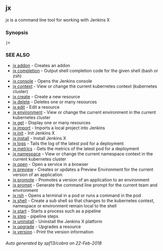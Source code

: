 ## jx

jx is a command line tool for working with Jenkins X

### Synopsis



 

```
jx
```

### SEE ALSO
* [jx addon](jx_addon.md)	 - Creates an addon
* [jx completion](jx_completion.md)	 - Output shell completion code for the given shell (bash or zsh)
* [jx console](jx_console.md)	 - Opens the Jenkins console
* [jx context](jx_context.md)	 - View or change the current kubernetes context (kubernetes cluster)
* [jx create](jx_create.md)	 - Create a new resource
* [jx delete](jx_delete.md)	 - Deletes one or many resources
* [jx edit](jx_edit.md)	 - Edit a resource
* [jx environment](jx_environment.md)	 - View or change the current environment in the current kubernetes cluster
* [jx get](jx_get.md)	 - Display one or many resources
* [jx import](jx_import.md)	 - Imports a local project into Jenkins
* [jx init](jx_init.md)	 - Init Jenkins X
* [jx install](jx_install.md)	 - Install Jenkins X
* [jx logs](jx_logs.md)	 - Tails the log of the latest pod for a deployment
* [jx metrics](jx_metrics.md)	 - Gets the metrics of the latest pod for a deployment
* [jx namespace](jx_namespace.md)	 - View or change the current namespace context in the current kubernetes cluster
* [jx open](jx_open.md)	 - Open a service in a browser
* [jx preview](jx_preview.md)	 - Creates or updates a Preview Environment for the current version of an application
* [jx promote](jx_promote.md)	 - Promotes a version of an application to an environment
* [jx prompt](jx_prompt.md)	 - Generate the command line prompt for the current team and environment
* [jx rsh](jx_rsh.md)	 - Opens a terminal in a pod or runs a command in the pod
* [jx shell](jx_shell.md)	 - Create a sub shell so that changes to the kubernetes context, namespace or environment remain local to the shell
* [jx start](jx_start.md)	 - Starts a process such as a pipeline
* [jx step](jx_step.md)	 - pipeline steps
* [jx uninstall](jx_uninstall.md)	 - Uninstall the Jenkins X platform
* [jx upgrade](jx_upgrade.md)	 - Upgrades a resource
* [jx version](jx_version.md)	 - Print the version information

###### Auto generated by spf13/cobra on 22-Feb-2018
